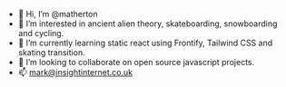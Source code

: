 - 👋 Hi, I’m @matherton
- 👀 I’m interested in ancient alien theory, skateboarding, snowboarding and cycling. 
- 🌱 I’m currently learning static react using Frontify, Tailwind CSS and skating transition.
- 💞️ I’m looking to collaborate on open source javascript projects.
- 📫 mark@insightinternet.co.uk

<!---
matherton/matherton is a ✨ special ✨ repository because its `README.md` (this file) appears on your GitHub profile.
You can click the Preview link to take a look at your changes.
--->
